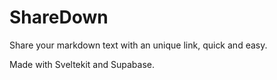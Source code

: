 # ShareDown

Share your markdown text with an unique link, quick and easy.

Made with Sveltekit and Supabase.